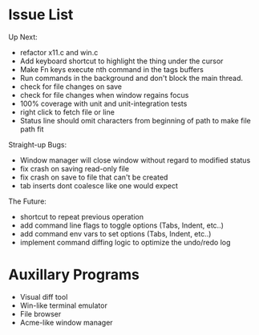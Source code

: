 # Issue List

Up Next:

* refactor x11.c and win.c
* Add keyboard shortcut to highlight the thing under the cursor
* Make Fn keys execute nth command in the tags buffers
* Run commands in the background and don't block the main thread.
* check for file changes on save
* check for file changes when window regains focus
* 100% coverage with unit and unit-integration tests
* right click to fetch file or line
* Status line should omit characters from beginning of path to make file path fit

Straight-up Bugs:

* Window manager will close window without regard to modified status
* fix crash on saving read-only file
* fix crash on save to file that can't be created
* tab inserts dont coalesce like one would expect

The Future:

* shortcut to repeat previous operation
* add command line flags to toggle options (Tabs, Indent, etc..)
* add command env vars to set options (Tabs, Indent, etc..)
* implement command diffing logic to optimize the undo/redo log

# Auxillary Programs

* Visual diff tool
* Win-like terminal emulator
* File browser
* Acme-like window manager
